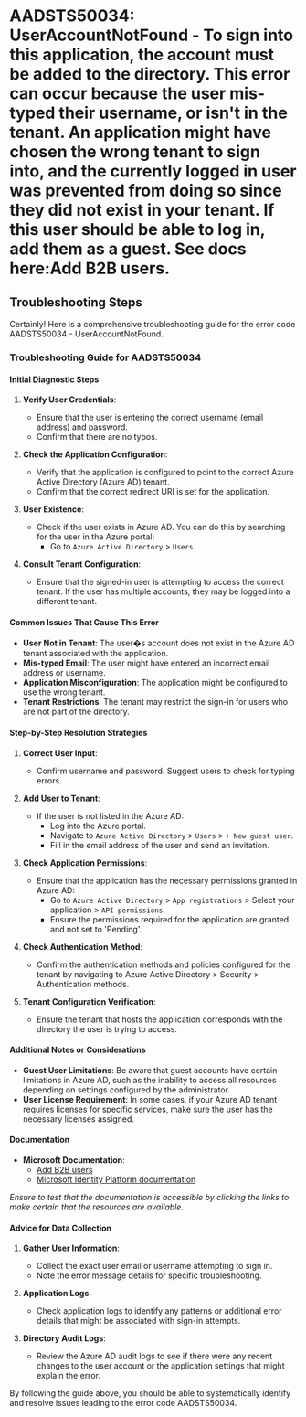 # AADSTS50034: UserAccountNotFound - To sign into this application, the account must be added to the directory. This error can occur because the user mis-typed their username, or isn't in the tenant. An application might have chosen the wrong tenant to sign into, and the currently logged in user was prevented from doing so since they did not exist in your tenant. If this user should be able to log in, add them as a guest. See docs here:Add B2B users.


## Troubleshooting Steps
Certainly! Here is a comprehensive troubleshooting guide for the error code AADSTS50034 - UserAccountNotFound.

### Troubleshooting Guide for AADSTS50034

#### Initial Diagnostic Steps
1. **Verify User Credentials**:
   - Ensure that the user is entering the correct username (email address) and password. 
   - Confirm that there are no typos.

2. **Check the Application Configuration**:
   - Verify that the application is configured to point to the correct Azure Active Directory (Azure AD) tenant.
   - Confirm that the correct redirect URI is set for the application.

3. **User Existence**:
   - Check if the user exists in Azure AD. You can do this by searching for the user in the Azure portal:
     - Go to `Azure Active Directory` > `Users`.

4. **Consult Tenant Configuration**:
   - Ensure that the signed-in user is attempting to access the correct tenant. If the user has multiple accounts, they may be logged into a different tenant.

#### Common Issues That Cause This Error
- **User Not in Tenant**: The user�s account does not exist in the Azure AD tenant associated with the application.
- **Mis-typed Email**: The user might have entered an incorrect email address or username.
- **Application Misconfiguration**: The application might be configured to use the wrong tenant.
- **Tenant Restrictions**: The tenant may restrict the sign-in for users who are not part of the directory.

#### Step-by-Step Resolution Strategies
1. **Correct User Input**:
   - Confirm username and password. Suggest users to check for typing errors.

2. **Add User to Tenant**:
   - If the user is not listed in the Azure AD:
     - Log into the Azure portal.
     - Navigate to `Azure Active Directory` > `Users` > `+ New guest user`.
     - Fill in the email address of the user and send an invitation.

3. **Check Application Permissions**:
   - Ensure that the application has the necessary permissions granted in Azure AD:
     - Go to `Azure Active Directory` > `App registrations` > Select your application > `API permissions`.
     - Ensure the permissions required for the application are granted and not set to 'Pending'.

4. **Check Authentication Method**:
   - Confirm the authentication methods and policies configured for the tenant by navigating to Azure Active Directory > Security > Authentication methods.

5. **Tenant Configuration Verification**:
   - Ensure the tenant that hosts the application corresponds with the directory the user is trying to access. 

#### Additional Notes or Considerations
- **Guest User Limitations**: Be aware that guest accounts have certain limitations in Azure AD, such as the inability to access all resources depending on settings configured by the administrator.
- **User License Requirement**: In some cases, if your Azure AD tenant requires licenses for specific services, make sure the user has the necessary licenses assigned.

#### Documentation
- **Microsoft Documentation**: 
    - [Add B2B users](https://docs.microsoft.com/en-us/azure/active-directory/external-identities/what-is-b2b)
    - [Microsoft Identity Platform documentation](https://docs.microsoft.com/en-us/azure/active-directory/develop/)
    
*Ensure to test that the documentation is accessible by clicking the links to make certain that the resources are available.*

#### Advice for Data Collection
1. **Gather User Information**:
   - Collect the exact user email or username attempting to sign in.
   - Note the error message details for specific troubleshooting.

2. **Application Logs**:
   - Check application logs to identify any patterns or additional error details that might be associated with sign-in attempts.

3. **Directory Audit Logs**:
   - Review the Azure AD audit logs to see if there were any recent changes to the user account or the application settings that might explain the error.

By following the guide above, you should be able to systematically identify and resolve issues leading to the error code AADSTS50034.